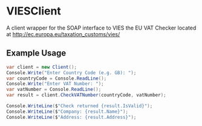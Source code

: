 # VIESClient
A client wrapper for the SOAP interface to VIES the EU VAT Checker located at
http://ec.europa.eu/taxation_customs/vies/

## Example Usage
```c#
var client = new Client();
Console.Write("Enter Country Code (e.g. GB): ");
var countryCode = Console.ReadLine();
Console.Write("Enter VAT Number: ");
var vatNumber = Console.ReadLine();
var result = client.CheckVATNumber(countryCode, vatNumber);

Console.WriteLine($"Check returned {result.IsValid}");
Console.WriteLine($"Company: {result.Name}");
Console.WriteLine($"Address: {result.Address}");
```
